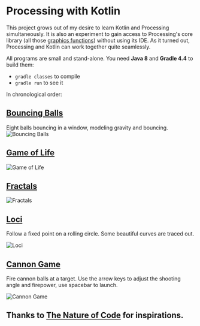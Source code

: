 # Processing with Kotlin

This project grows out of my desire to learn Kotlin and Processing
simultaneously. It is also an experiment to gain access to Processing's core
library (all those [graphics functions](https://processing.org/reference/))
without using its IDE. As it turned out, Processing and Kotlin can work together
quite seamlessly.

All programs are small and stand-alone. You need **Java 8** and **Gradle 4.4**
to build them:

- `gradle classes` to compile
- `gradle run` to see it

In chronological order:

## [Bouncing Balls](https://github.com/nickoala/kproc/tree/master/balls)

Eight balls bouncing in a window, modeling gravity and bouncing. ![Bouncing Balls](https://github.com/nickoala/kproc/blob/master/balls/balls.jpg?raw=true)

## [Game of Life](https://github.com/nickoala/kproc/tree/master/life)

  ![Game of Life](https://github.com/nickoala/kproc/blob/master/life/life.jpg?raw=true)

## [Fractals](https://github.com/nickoala/kproc/tree/master/fractal)

![Fractals](https://github.com/nickoala/kproc/blob/master/fractal/fractal.jpg?raw=true)

## [Loci](https://github.com/nickoala/kproc/tree/master/loci)

Follow a fixed point on a rolling circle. Some beautiful curves are traced out.

![Loci](https://github.com/nickoala/kproc/blob/master/loci/loci.jpg?raw=true)

## [Cannon Game](https://github.com/nickoala/kproc/tree/master/cannon)

Fire cannon balls at a target. Use the arrow keys to adjust the shooting angle and 
firepower, use spacebar to launch.

![Cannon Game](https://github.com/nickoala/kproc/blob/master/cannon/cannon.jpg?raw=true)

## Thanks to [The Nature of Code](http://natureofcode.com/book/) for inspirations.
